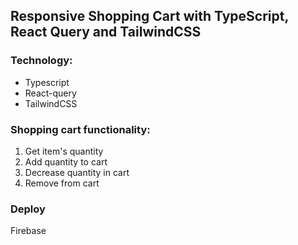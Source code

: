 ## Responsive Shopping Cart with TypeScript, React Query and TailwindCSS

### Technology:
* Typescript
* React-query
* TailwindCSS

### Shopping cart functionality:
1. Get item's quantity
2. Add quantity to cart
3. Decrease quantity in cart
4. Remove from cart

### Deploy
Firebase
